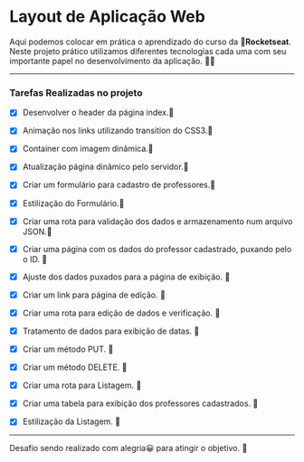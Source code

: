 # Layout de Aplicação Web

Aqui podemos colocar em prática o aprendizado do curso da :rocket:**Rocketseat**. Neste projeto prático utilizamos diferentes tecnologias cada uma com seu importante papel no desenvolvimento da aplicação. :technologist:

***

### Tarefas Realizadas no projeto

- [x] Desenvolver o header da página index.:pushpin:

- [x] Animação nos links utilizando transition do CSS3.:pushpin:

- [x] Container com imagem dinâmica.:pushpin:

- [x] Atualização página dinâmico pelo servidor.:pushpin:

- [x] Criar um formulário para cadastro de professores.:pushpin:

- [x] Estilização do Formulário.:pushpin:

- [x] Criar uma rota para validação dos dados e armazenamento num arquivo JSON.:pushpin:

- [x] Criar uma página com os dados do professor cadastrado, puxando pelo o ID. :pushpin:

- [x] Ajuste dos dados puxados para a página de exibição. :pushpin:

- [x] Criar um link para página de edição. :pushpin:

- [x] Criar uma rota para edição de dados e verificação. :pushpin:

- [x] Tratamento de dados para exibição de datas. :pushpin:

- [x] Criar um método PUT. :pushpin:

- [x] Criar um método DELETE. :pushpin:

- [x] Criar uma rota para Listagem. :pushpin:

- [x] Criar uma tabela para exibição dos professores cadastrados. :pushpin:

- [x] Estilização da Listagem. :pushpin:

***

Desafio sendo realizado com alegria:grinning: para atingir o objetivo. :dart:
